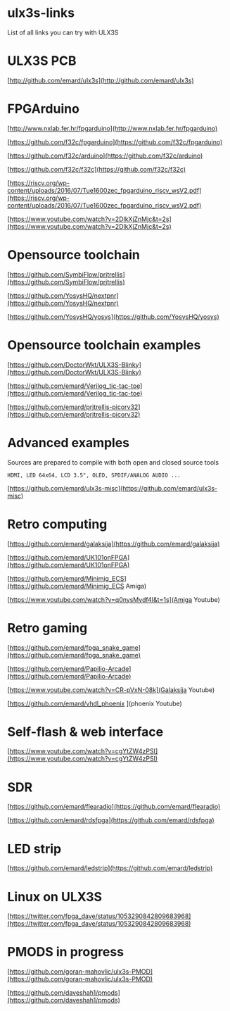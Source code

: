 # ulx3s-links
List of all links you can try with ULX3S

# ULX3S PCB

[http://github.com/emard/ulx3s](http://github.com/emard/ulx3s)

# FPGArduino

[http://www.nxlab.fer.hr/fpgarduino](http://www.nxlab.fer.hr/fpgarduino)

[https://github.com/f32c/fpgarduino](https://github.com/f32c/fpgarduino)

[https://github.com/f32c/arduino](https://github.com/f32c/arduino)

[https://github.com/f32c/f32c](https://github.com/f32c/f32c)

[https://riscv.org/wp-content/uploads/2016/07/Tue1600zec_fpgarduino_riscv_wsV2.pdf](https://riscv.org/wp-content/uploads/2016/07/Tue1600zec_fpgarduino_riscv_wsV2.pdf)

[https://www.youtube.com/watch?v=2DlkXjZnMjc&t=2s](https://www.youtube.com/watch?v=2DlkXjZnMjc&t=2s)
		
# Opensource toolchain

[https://github.com/SymbiFlow/prjtrellis](https://github.com/SymbiFlow/prjtrellis)

[https://github.com/YosysHQ/nextpnr](https://github.com/YosysHQ/nextpnr)

[https://github.com/YosysHQ/yosys](https://github.com/YosysHQ/yosys)

# Opensource toolchain examples

[https://github.com/DoctorWkt/ULX3S-Blinky](https://github.com/DoctorWkt/ULX3S-Blinky)

[https://github.com/emard/Verilog_tic-tac-toe](https://github.com/emard/Verilog_tic-tac-toe)

[https://github.com/emard/prjtrellis-picorv32](https://github.com/emard/prjtrellis-picorv32)

# Advanced examples

Sources are prepared to compile with both open and closed source tools

    HDMI, LED 64x64, LCD 3.5", OLED, SPDIF/ANALOG AUDIO ...

[https://github.com/emard/ulx3s-misc](https://github.com/emard/ulx3s-misc)
		
# Retro computing

[https://github.com/emard/galaksija](https://github.com/emard/galaksija)

[https://github.com/emard/UK101onFPGA](https://github.com/emard/UK101onFPGA)

[https://github.com/emard/Minimig_ECS](https://github.com/emard/Minimig_ECS Amiga)

[https://www.youtube.com/watch?v=q0nysMydf4I&t=1s](Amiga Youtube)

# Retro gaming

[https://github.com/emard/fpga_snake_game](https://github.com/emard/fpga_snake_game)

[https://github.com/emard/Papilio-Arcade](https://github.com/emard/Papilio-Arcade)

[https://www.youtube.com/watch?v=CR-pVxN-08k](Galaksija Youtube)

[https://github.com/emard/vhdl_phoenix	](phoenix Youtube)
		
# Self-flash & web interface

[https://www.youtube.com/watch?v=cgYtZW4zPSI](https://www.youtube.com/watch?v=cgYtZW4zPSI)

# SDR

[https://github.com/emard/flearadio](https://github.com/emard/flearadio)

[https://github.com/emard/rdsfpga](https://github.com/emard/rdsfpga)

# LED strip

[https://github.com/emard/ledstrip](https://github.com/emard/ledstrip)

# Linux on ULX3S

[https://twitter.com/fpga_dave/status/1053290842809683968](https://twitter.com/fpga_dave/status/1053290842809683968)

# PMODS in progress

[https://github.com/goran-mahovlic/ulx3s-PMOD](https://github.com/goran-mahovlic/ulx3s-PMOD)

[https://github.com/daveshah1/pmods](https://github.com/daveshah1/pmods)
